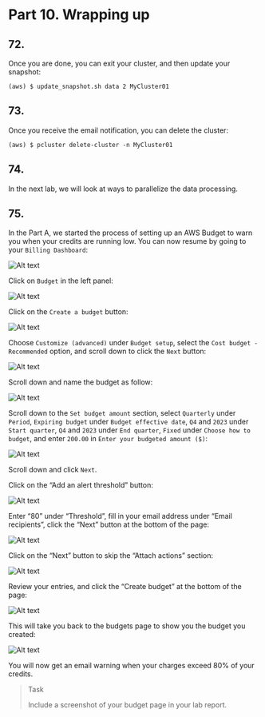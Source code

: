 # Part 10. Wrapping up

## 72.
Once you are done, you can exit your cluster, and then update your snapshot:

```shell
(aws) $ update_snapshot.sh data 2 MyCluster01
```

## 73.
Once you receive the email notification, you can delete the cluster:

```shell
(aws) $ pcluster delete-cluster -n MyCluster01
```

## 74. 
In the next lab, we will look at ways to parallelize the data processing.

## 75.
In the Part A, we started the process of setting up an AWS Budget to warn you when your credits are running low. You can now resume by going to your `Billing Dashboard`:

![Alt text](image.png)

Click on `Budget` in the left panel:

![Alt text](image-1.png)

Click on the `Create a budget` button:

![Alt text](image-2.png)

Choose `Customize (advanced)` under `Budget setup`, select the `Cost budget - Recommended` option, and scroll down to click the `Next` button:

![Alt text](image-3.png)

Scroll down and name the budget as follow:

![Alt text](image-11.png)

Scroll down to the `Set budget amount` section, select `Quarterly` under `Period`, `Expiring budget` under `Budget effective date`, `Q4` and `2023` under `Start quarter`, `Q4` and `2023` under `End quarter`, `Fixed` under `Choose how to budget`, and enter `200.00` in `Enter your budgeted amount ($)`:

![Alt text](image-12.png)

Scroll down and click `Next`.

Click on the “Add an alert threshold” button:

![Alt text](image-6.png)

Enter “80” under “Threshold”, fill in your email address under “Email recipients”, click the “Next” button at the bottom of the page:

![Alt text](image-7.png)

Click on the “Next” button to skip the “Attach actions” section:

![Alt text](image-8.png)

Review your entries, and click the “Create budget” at the bottom of the page:

![Alt text](image-9.png)

This will take you back to the budgets page to show you the budget you created:

![Alt text](image-4.png)

You will now get an email warning when your charges exceed 80% of your credits. 

> <p class="task"> Task
>
> Include a screenshot of your budget page in your lab report.
